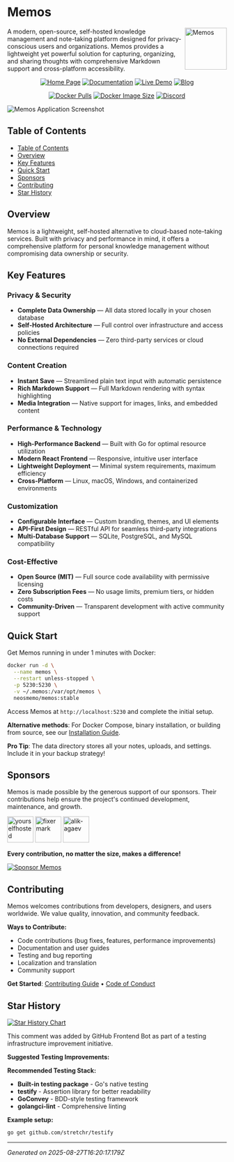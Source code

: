 # Memos

<img align="right" height="96px" src="https://www.usememos.com/logo-rounded.png" alt="Memos" />

A modern, open-source, self-hosted knowledge management and note-taking platform designed for privacy-conscious users and organizations. Memos provides a lightweight yet powerful solution for capturing, organizing, and sharing thoughts with comprehensive Markdown support and cross-platform accessibility.

<div align="center">

[![Home Page](https://img.shields.io/badge/Home-www.usememos.com-blue)](https://www.usememos.com)
[![Documentation](https://img.shields.io/badge/Docs-Available-green)](https://www.usememos.com/docs)
[![Live Demo](https://img.shields.io/badge/Demo-Try%20Now-orange)](https://demo.usememos.com/)
[![Blog](https://img.shields.io/badge/Blog-Read%20More-lightblue)](https://www.usememos.com/blog)

[![Docker Pulls](https://img.shields.io/docker/pulls/neosmemo/memos.svg)](https://hub.docker.com/r/neosmemo/memos)
[![Docker Image Size](https://img.shields.io/docker/image-size/neosmemo/memos?sort=semver)](https://hub.docker.com/r/neosmemo/memos)
[![Discord](https://img.shields.io/badge/discord-chat-5865f2?logo=discord&logoColor=f5f5f5)](https://discord.gg/tfPJa4UmAv)

</div>

![Memos Application Screenshot](https://www.usememos.com/demo.png)

<!-- Premium Sponsors -->
<!--
<div align="center">
  <p><em>Support Memos development and get your brand featured here</em></p>
  <a href="https://sponsor-website.com" target="_blank">
    <img src="https://sponsor-logo-url.com/logo.png" alt="Sponsor Name" height="60" style="margin: 10px;">
  </a>
</div>
-->

## Table of Contents

- [Table of Contents](#table-of-contents)
- [Overview](#overview)
- [Key Features](#key-features)
- [Quick Start](#quick-start)
- [Sponsors](#sponsors)
- [Contributing](#contributing)
- [Star History](#star-history)

## Overview

Memos is a lightweight, self-hosted alternative to cloud-based note-taking services. Built with privacy and performance in mind, it offers a comprehensive platform for personal knowledge management without compromising data ownership or security.

## Key Features

### Privacy & Security

- **Complete Data Ownership** — All data stored locally in your chosen database
- **Self-Hosted Architecture** — Full control over infrastructure and access policies
- **No External Dependencies** — Zero third-party services or cloud connections required

### Content Creation

- **Instant Save** — Streamlined plain text input with automatic persistence
- **Rich Markdown Support** — Full Markdown rendering with syntax highlighting
- **Media Integration** — Native support for images, links, and embedded content

### Performance & Technology

- **High-Performance Backend** — Built with Go for optimal resource utilization
- **Modern React Frontend** — Responsive, intuitive user interface
- **Lightweight Deployment** — Minimal system requirements, maximum efficiency
- **Cross-Platform** — Linux, macOS, Windows, and containerized environments

### Customization

- **Configurable Interface** — Custom branding, themes, and UI elements
- **API-First Design** — RESTful API for seamless third-party integrations
- **Multi-Database Support** — SQLite, PostgreSQL, and MySQL compatibility

### Cost-Effective

- **Open Source (MIT)** — Full source code availability with permissive licensing
- **Zero Subscription Fees** — No usage limits, premium tiers, or hidden costs
- **Community-Driven** — Transparent development with active community support

## Quick Start

Get Memos running in under 1 minutes with Docker:

```bash
docker run -d \
  --name memos \
  --restart unless-stopped \
  -p 5230:5230 \
  -v ~/.memos:/var/opt/memos \
  neosmemo/memos:stable
```

Access Memos at `http://localhost:5230` and complete the initial setup.

**Alternative methods**: For Docker Compose, binary installation, or building from source, see our [Installation Guide](https://www.usememos.com/docs/installation).

**Pro Tip**: The data directory stores all your notes, uploads, and settings. Include it in your backup strategy!

## Sponsors

Memos is made possible by the generous support of our sponsors. Their contributions help ensure the project's continued development, maintenance, and growth.

<a href="https://github.com/yourselfhosted" target="_blank"><img src="https://avatars.githubusercontent.com/u/140182318?v=4" alt="yourselfhosted" height="60" /></a>
<a href="https://github.com/fixermark" target="_blank"><img src="https://avatars.githubusercontent.com/u/169982?v=4" alt="fixermark" height="60" /></a>
<a href="https://github.com/alik-agaev" target="_blank"><img src="https://avatars.githubusercontent.com/u/2662697?v=4" alt="alik-agaev" height="60" /></a>

<p><strong>Every contribution, no matter the size, makes a difference!</strong></p>

<a href="https://github.com/sponsors/usememos" target="_blank">
  <img src="https://img.shields.io/badge/Sponsor-❤️-red?style=for-the-badge" alt="Sponsor Memos">
</a>

## Contributing

Memos welcomes contributions from developers, designers, and users worldwide. We value quality, innovation, and community feedback.

**Ways to Contribute:**

- Code contributions (bug fixes, features, performance improvements)
- Documentation and user guides
- Testing and bug reporting
- Localization and translation
- Community support

**Get Started**: [Contributing Guide](https://github.com/usememos/memos/blob/main/CONTRIBUTING.md) • [Code of Conduct](https://github.com/usememos/memos/blob/main/CODE_OF_CONDUCT.md)

## Star History

[![Star History Chart](https://api.star-history.com/svg?repos=usememos/memos&type=Date)](https://star-history.com/#usememos/memos&Date)


<!-- GitHub Frontend Bot Testing Improvement Contribution -->

This comment was added by GitHub Frontend Bot as part of a testing infrastructure improvement initiative.

**Suggested Testing Improvements:**

**Recommended Testing Stack:**
- **Built-in testing package** - Go's native testing
- **testify** - Assertion library for better readability
- **GoConvey** - BDD-style testing framework
- **golangci-lint** - Comprehensive linting

**Example setup:**
```bash
go get github.com/stretchr/testify
```

---
*Generated on 2025-08-27T16:20:17.179Z*
